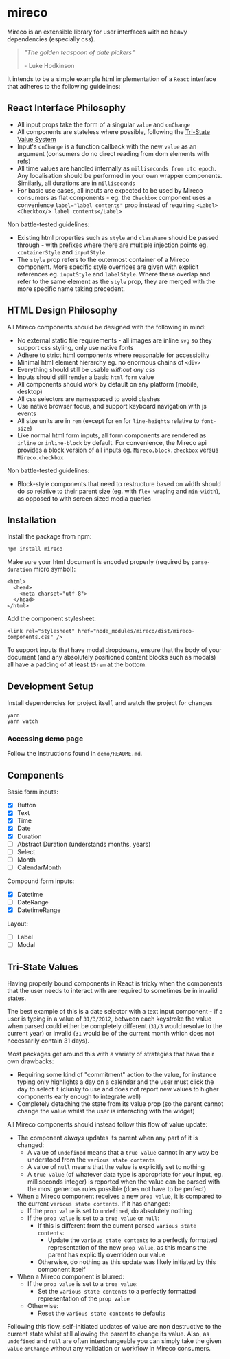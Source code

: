 # mireco

Mireco is an extensible library for user interfaces with no heavy dependencies (especially css).

>_"The golden teaspoon of date pickers"_
>
>\- Luke Hodkinson

It intends to be a simple example html implementation of a `React` interface that adheres to the
following guidelines:

## React Interface Philosophy

- All input props take the form of a singular `value` and `onChange`
- All components are stateless where possible, following the
  [Tri-State Value System](#tri-state-values)
- Input's `onChange` is a function callback with the new `value` as an argument (consumers do no
  direct reading from dom elements with refs)
- All time values are handled internally as `milliseconds from utc epoch`. Any localisation should
  be performed in your own wrapper components. Similarly, all durations are in `milliseconds`
- For basic use cases, all inputs are expected to be used by Mireco consumers as flat components -
  eg. the `Checkbox` component uses a convenience `label="label contents"` prop instead of requiring
  `<Label><Checkbox/> label contents</Label>`

Non battle-tested guidelines:

- Existing html properties such as `style` and `className` should be passed through - with prefixes
  where there are multiple injection points eg. `containerStyle` and `inputStyle`
- The `style` prop refers to the outermost container of a Mireco component. More specific style
  overrides are given with explicit references eg. `inputStyle` and `labelStyle`. Where these
  overlap and refer to the same element as the `style` prop, they are merged with the more specific
  name taking precedent.

## HTML Design Philosophy

All Mireco components should be designed with the following in mind:

- No external static file requirements - all images are inline `svg` so they support css styling,
  only use native fonts
- Adhere to strict html components where reasonable for accessibilty
- Minimal html element hierarchy eg. no enormous chains of `<div>`
- Everything should still be usable _without any css_
- Inputs should still render a basic `html` `form` value
- All components should work by default on any platform (mobile, desktop)
- All css selectors are namespaced to avoid clashes
- Use native browser focus, and support keyboard navigation with js events
- All size units are in `rem` (except for `em` for `line-height`s relative to `font-size`)
- Like normal html form inputs, all form components are rendered as `inline` or `inline-block` by
  default. For convenience, the Mireco api provides a block version of all inputs eg.
  `Mireco.block.checkbox` versus `Mireco.checkbox`

Non battle-tested guidelines:

- Block-style components that need to restructure based on width should do so relative to their
  parent size (eg. with `flex-wrap`ing and `min-width`), as opposed to with screen sized media
  queries

## Installation

Install the package from npm:

```
npm install mireco
```

Make sure your html document is encoded properly (required by `parse-duration` micro symbol):

```
<html>
  <head>
    <meta charset="utf-8">
  </head>
</html>
```

Add the component stylesheet:

```
<link rel="stylesheet" href="node_modules/mireco/dist/mireco-components.css" />
```

To support inputs that have modal dropdowns, ensure that the body of your document (and any
absolutely positioned content blocks such as modals) all have a padding of at least `15rem` at the
bottom.

## Development Setup

Install dependencies for project itself, and watch the project for changes

```
yarn
yarn watch
```

### Accessing demo page

Follow the instructions found in `demo/README.md`.

## Components

Basic form inputs:

- [x] Button
- [x] Text
- [x] Time
- [x] Date
- [x] Duration
- [ ] Abstract Duration (understands months, years)
- [ ] Select
- [ ] Month
- [ ] CalendarMonth

Compound form inputs:

- [x] Datetime
- [ ] DateRange
- [x] DatetimeRange

Layout:

- [ ] Label
- [ ] Modal

## Tri-State Values

Having properly bound components in React is tricky when the components that the user needs to
interact with are required to sometimes be in invalid states.

The best example of this is a date selector with a text input component - if a user is typing in a
value of `31/3/2012`, between each keystroke the value when parsed could either be completely
different (`31/3` would resolve to the current year) or invalid (`31` would be of the current month
which does not necessarily contain 31 days).

Most packages get around this with a variety of strategies that have their own drawbacks:

- Requiring some kind of "commitment" action to the value, for instance typing only highlights a day
  on a calendar and the user must click the day to select it (clunky to use and does not report
  new values to higher components early enough to integrate well)
- Completely detaching the state from its value prop (so the parent cannot change the value whilst
  the user is interacting with the widget)

All Mireco components should instead follow this flow of value update:

- The component _always_ updates its parent when any part of it is changed:
  - A value of `undefined` means that a `true value` cannot in any way be understood from the
    `various state contents`
  - A value of `null` means that the value is explicitly set to nothing
  - A `true value` (of whatever data type is appropriate for your input, eg. milliseconds integer)
    is reported when the value can be parsed with the most generous rules possible (does not have to
    be perfect)
- When a Mireco component receives a new `prop value`, it is compared to the current `various state
  contents`. If it has changed:
  - If the `prop value` is set to `undefined`, do absolutely nothing
  - If the `prop value` is set to a `true value` or `null`:
    - If this is different from the current parsed `various state contents`:
      - Update the `various state contents` to a perfectly formatted representation of the new
        `prop value`, as this means the parent has explicitly overridden our value
    - Otherwise, do nothing as this update was likely initiated by this component itself
- When a Mireco component is blurred:
  - If the `prop value` is set to a `true value`:
    - Set the `various state contents` to a perfectly formatted representation of the `prop value`
  - Otherwise:
    - Reset the `various state contents` to defaults

Following this flow, self-initiated updates of value are non destructive to the current state whilst
still allowing the parent to change its value. Also, as `undefined` and `null` are often
interchangeable you can simply take the given `value` `onChange` without any validation or workflow
in Mireco consumers.
